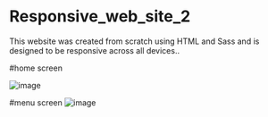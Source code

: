 # Responsive_web_site_2
 This website was created from scratch using HTML and Sass and is designed to be responsive across all devices..
 
 #home screen
 
 ![image](https://user-images.githubusercontent.com/47238565/223126592-65380adc-b2a6-4f1a-b62d-5de14b61dddf.png)
 
 
 #menu screen
![image](https://user-images.githubusercontent.com/47238565/223126645-e634f3b4-02dd-46d4-ad63-3046ed9eaee4.png)

